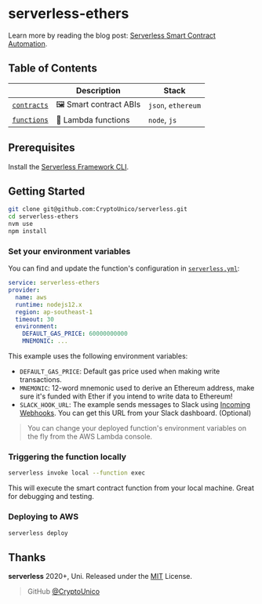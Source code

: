 # serverless-ethers

Learn more by reading the blog post: [Serverless Smart Contract Automation](https://soliditywiz.medium.com/smart-contract-automation-ca109805b23a).

## Table of Contents

|                                     | Description                                 | Stack                 |
| ----------------------------------- | ------------------------------------------- | --------------------- |
| [`contracts`](contracts)     | 🖼 Smart contract ABIs | `json`, `ethereum` |
| [`functions`](functions)                  | 🚀 Lambda functions                              | `node`, `js`          |

## Prerequisites

Install the [Serverless Framework CLI](https://www.serverless.com/framework/docs/getting-started/).

## Getting Started

```bash
git clone git@github.com:CryptoUnico/serverless.git
cd serverless-ethers
nvm use
npm install
```

### Set your environment variables

You can find and update the function's configuration in [`serverless.yml`](https://github.com/CryptoUnico/serverless/blob/master/serverless.yml):

```yml
service: serverless-ethers
provider:
  name: aws
  runtime: nodejs12.x
  region: ap-southeast-1
  timeout: 30
  environment:
    DEFAULT_GAS_PRICE: 60000000000
    MNEMONIC: ...
```

This example uses the following environment variables:

- `DEFAULT_GAS_PRICE`: Default gas price used when making write transactions.
- `MNEMONIC`: 12-word mnemonic used to derive an Ethereum address, make sure it's funded with Ether if you intend to write data to Ethereum!
- `SLACK_HOOK_URL`: The example sends messages to Slack using [Incoming Webhooks](https://api.slack.com/messaging/webhooks). You can get this URL from your Slack dashboard. (Optional)

> You can change your deployed function's environment variables on the fly from the AWS Lambda console.

### Triggering the function locally

```bash
serverless invoke local --function exec
```

This will execute the smart contract function from your local machine.
Great for debugging and testing.

### Deploying to AWS

```bash
serverless deploy
```

## Thanks

**serverless** 2020+, Uni. Released under the [MIT] License.<br>

> GitHub [@CryptoUnico](https://github.com/CryptoUnico)

[MIT]: http://mit-license.org/
[contributors]: http://github.com/CryptoUnico/serverless/contributors
